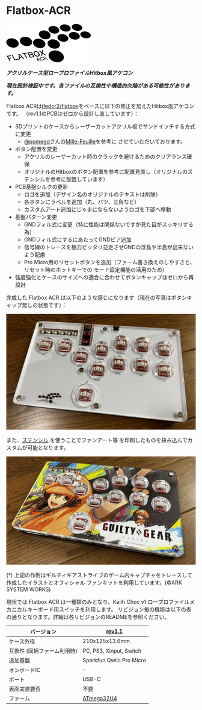 # Flatbox-ACR

![Logo](logo.svg)

_**アクリルケース型ロープロファイルHitbox風アケコン**_

_**現在設計検証中です。各ファイルの互換性や構造的欠陥がある可能性があります。**_

Flatbox ACRは[jfedor2/flatbox](https://github.com/jfedor2/flatbox)をベースに以下の修正を加えたHitbox風アケコンです。
（rev1.1のPCBはゼロから設計し直しています）：

* 3Dプリントのケースからレーザーカットアクリル板でサンドイッチする方式に変更
    * [@pomegd](https://twitter.com/pomegd)さんの[Mille-Feuille](https://pomegd.booth.pm/items/2685530)を参考に
      させていただいております。
* ボタン配置を変更
    * アクリルのレーザーカット時のクラックを避けるためのクリアランス確保
    * オリジナルのHitboxのボタン配置を参考に配置見直し（オリジナルのステンシルを参考に配置しています）
* PCB基盤シルクの更新
    * ロゴを追加（デザイン名のオリジナルのテキストは削除）
    * 各ボタンにラベルを追加（丸、バツ、三角など）
    * カスタムアート追加にじゃまにならないようロゴを下部へ移動
* 基盤パターン変更
    * GNDフィル式に変更（特に性能は関係ないですが見た目がスッキリする為）
    * GNDフィル式にするにあたってGNDビア追加
    * 信号線のトレースを極力ピッタリ並走させGNDの浮島や半島が出来ないよう配慮
    * Pro Micro用のリセットボタンを追加（ファーム書き換えのしやすさと、リセット時のホットキーでの
      モード設定機能の活用のため）
* 強度強化とケースのサイズへの適合に合わせてボタンキャップはゼロから再設計

完成した Flatbox ACR は以下のような感じになります（現在の写真はボタンキャップ無しの状態です）：

![Assembled Flatbox](hardware-rev1.1/images/Flatbox-rev1.1-bare.jpg)

また、[ステンシル](hardware-rev1.1/images/Flatbox-ACR-Stencil_300dpi.png) を使うことでファンアート等
を印刷したものを挟み込んでカスタムが可能となります。

![Assembled Flatbox with Fan Art](hardware-rev1.1/images/Flatbox-rev1.1-withFanArt.jpg)

(*) 上記の作例はギルティギアストライブのゲーム内キャプチャをトレースして作成したイラストとオフィシャル
ファンキットを利用しています。(©ARK SYSTEM WORKS)

現状では Flatbox ACR は一種類のみとなり、Kailh Choc v1 ロープロファイルメカニカルキーボード用スイッチを利用します。
リビジョン毎の機能は以下の表の通りとなります。詳細は各リビジョンのREADMEを参照ください。

バージョン | [rev1.1](hardware-rev1.1) |
------- | ------------------------- |
ケース外径 | 210x125x13.6mm |
互換性 (同梱ファーム利用時) | PC, PS3, Xinput, Switch |
追加基盤 | Sparkfun Qwiic Pro Micro |
オンボードIC | - |
ポート | USB-C |
表面実装要否 | 不要 |
ファーム | [ATmega32U4](firmwares_atmega32u4) |
